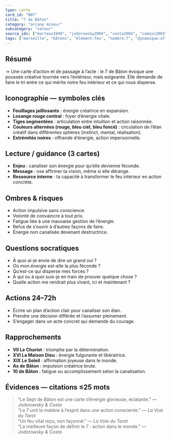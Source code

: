 ```yaml
---
type: carte
card_id: "B07"
title: "7 de Bâton"
category: "arcane mineur"
subcategory: "valeur"
source_ids: ["marteau1949", "jodorowsky2004", "costa2004", "camoin2003", "bendov2011", "delcamp2009", "nadolny2020", "jung", "meditations-anonymes", "tarot-archetypal-journey"]
tags: ["marseille", "bâtons", "élément:feu", "nombre:7", "dynamique:affirmation"]
---
```


## Résumé
→ Une carte d’action et de passage à l’acte : le 7 de Bâton évoque une poussée créative tournée vers l’extérieur, mais exigeante. Elle demande de faire le tri entre ce qui mérite notre feu intérieur et ce qui nous disperse.

## Iconographie — symboles clés
- **Feuillages jaillissants** : énergie créatrice en expansion.
- **Losange rouge central** : foyer d’énergie vitale.
- **Tiges segmentées** : articulation entre intuition et action raisonnée.
- **Couleurs alternées (rouge, bleu ciel, bleu foncé)** : circulation de l’élan créatif dans différentes sphères (instinct, mental, réalisation).
- **Extrémités noires** : offrande d’énergie, action impersonnelle.

## Lecture / guidance (3 cartes)
- **Enjeu** : canaliser son énergie pour qu’elle devienne féconde.
- **Message** : ose affirmer ta vision, même si elle dérange.
- **Ressource interne** : ta capacité à transformer le feu intérieur en action concrète.

## Ombres & risques
- Action impulsive sans conscience.
- Volonté de convaincre à tout prix.
- Fatigue liée à une mauvaise gestion de l’énergie.
- Refus de s’ouvrir à d’autres façons de faire.
- Énergie non canalisée devenant destructrice.

## Questions socratiques
- À quoi ai-je envie de dire un grand oui ?
- Où mon énergie est-elle la plus féconde ?
- Qu’est-ce qui disperse mes forces ?
- À qui ou à quoi suis-je en train de prouver quelque chose ?
- Quelle action me rendrait plus vivant, ici et maintenant ?

## Actions 24–72h
- Écrire un plan d’action clair pour canaliser son élan.
- Prendre une décision différée et l’assumer pleinement.
- S’engager dans un acte concret qui demande du courage.

## Rapprochements
- **VII Le Chariot** : triomphe par la détermination.
- **XVI La Maison Dieu** : énergie fulgurante et libératrice.
- **XIX Le Soleil** : affirmation joyeuse dans le monde.
- **As de Bâton** : impulsion créatrice brute.
- **10 de Bâton** : fatigue ou accomplissement selon la canalisation.

## Évidences — citations ≤25 mots
> “Le Sept de Bâton est une carte d’énergie glorieuse, éclatante.” — *Jodorowsky & Costa*  
> “Le 7 unit la matière à l’esprit dans une action consciente.” — *La Voie du Tarot*  
> “Un feu vital reçu, non façonné.” — *La Voie du Tarot*  
> “La meilleure façon de définir le 7 : action dans le monde.” — *Jodorowsky & Costa*
